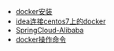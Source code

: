 - [docker安装](/docker/docker安装)
- [idea连接centos7上的docker](/docker/idea连接centos7上的docker)
- [SpringCloud-Alibaba](/docker/SpringCloudAlibaba)
- [docker操作命令](/docker/docker操作命令)